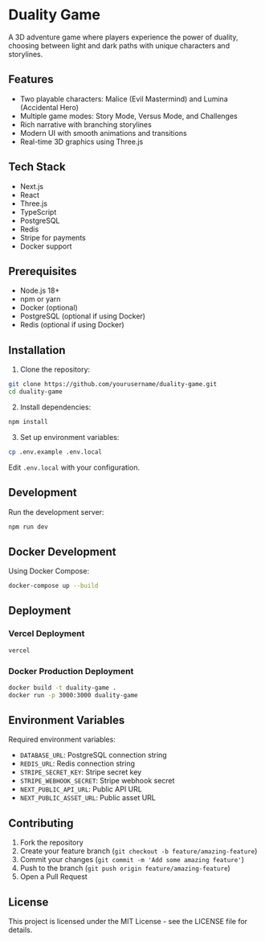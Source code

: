 # Duality Game

A 3D adventure game where players experience the power of duality, choosing between light and dark paths with unique characters and storylines.

## Features

- Two playable characters: Malice (Evil Mastermind) and Lumina (Accidental Hero)
- Multiple game modes: Story Mode, Versus Mode, and Challenges
- Rich narrative with branching storylines
- Modern UI with smooth animations and transitions
- Real-time 3D graphics using Three.js

## Tech Stack

- Next.js
- React
- Three.js
- TypeScript
- PostgreSQL
- Redis
- Stripe for payments
- Docker support

## Prerequisites

- Node.js 18+
- npm or yarn
- Docker (optional)
- PostgreSQL (optional if using Docker)
- Redis (optional if using Docker)

## Installation

1. Clone the repository:
```bash
git clone https://github.com/yourusername/duality-game.git
cd duality-game
```

2. Install dependencies:
```bash
npm install
```

3. Set up environment variables:
```bash
cp .env.example .env.local
```
Edit `.env.local` with your configuration.

## Development

Run the development server:
```bash
npm run dev
```

## Docker Development

Using Docker Compose:
```bash
docker-compose up --build
```

## Deployment

### Vercel Deployment
```bash
vercel
```

### Docker Production Deployment
```bash
docker build -t duality-game .
docker run -p 3000:3000 duality-game
```

## Environment Variables

Required environment variables:
- `DATABASE_URL`: PostgreSQL connection string
- `REDIS_URL`: Redis connection string
- `STRIPE_SECRET_KEY`: Stripe secret key
- `STRIPE_WEBHOOK_SECRET`: Stripe webhook secret
- `NEXT_PUBLIC_API_URL`: Public API URL
- `NEXT_PUBLIC_ASSET_URL`: Public asset URL

## Contributing

1. Fork the repository
2. Create your feature branch (`git checkout -b feature/amazing-feature`)
3. Commit your changes (`git commit -m 'Add some amazing feature'`)
4. Push to the branch (`git push origin feature/amazing-feature`)
5. Open a Pull Request

## License

This project is licensed under the MIT License - see the LICENSE file for details.
